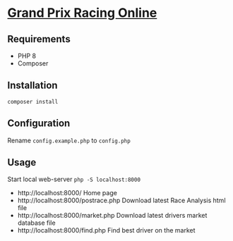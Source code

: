 # [Grand Prix Racing Online](https://www.gpro.net)
## Requirements
- PHP 8
- Composer

## Installation
`composer install`

## Configuration
Rename `config.example.php` to `config.php`

## Usage
Start local web-server `php -S localhost:8000`
- http://localhost:8000/ Home page
- http://localhost:8000/postrace.php Download latest Race Analysis html file
- http://localhost:8000/market.php Download latest drivers market database file
- http://localhost:8000/find.php Find best driver on the market
